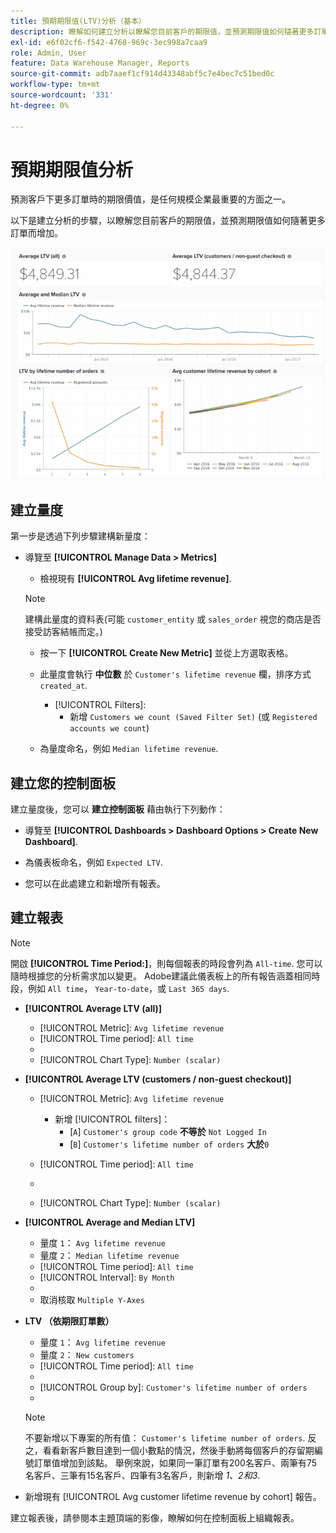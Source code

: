 ```yaml
---
title: 預期期限值(LTV)分析（基本）
description: 瞭解如何建立分析以瞭解您目前客戶的期限值，並預測期限值如何隨著更多訂單而增加。
exl-id: e6f02cf6-f542-4768-969c-3ec998a7caa9
role: Admin, User
feature: Data Warehouse Manager, Reports
source-git-commit: adb7aaef1cf914d43348abf5c7e4bec7c51bed0c
workflow-type: tm+mt
source-wordcount: '331'
ht-degree: 0%

---
```


# 預期期限值分析

預測客戶下更多訂單時的期限價值，是任何規模企業最重要的方面之一。

以下是建立分析的步驟，以瞭解您目前客戶的期限值，並預測期限值如何隨著更多訂單而增加。

![預期期限值](../../assets/expected_ltv_720.png)

## 建立量度

第一步是透過下列步驟建構新量度：
* 導覽至 **[!UICONTROL Manage Data > Metrics]**
   * 檢視現有 **[!UICONTROL Avg lifetime revenue]**.

  >[!NOTE]
  >
  >建構此量度的資料表(可能 `customer_entity` 或 `sales_order` 視您的商店是否接受訪客結帳而定。)

   * 按一下 **[!UICONTROL Create New Metric]** 並從上方選取表格。
   * 此量度會執行 **中位數** 於 `Customer's lifetime revenue` 欄，排序方式 `created_at`.
      * [!UICONTROL Filters]:
         * 新增 `Customers we count (Saved Filter Set)` (或 `Registered accounts we count`)

   * 為量度命名，例如 `Median lifetime revenue`.

## 建立您的控制面板

建立量度後，您可以 **建立控制面板** 藉由執行下列動作：
* 導覽至 **[!UICONTROL Dashboards > Dashboard Options > Create New Dashboard]**.
* 為儀表板命名，例如 `Expected LTV`.

* 您可以在此處建立和新增所有報表。

## 建立報表

>[!NOTE]
>
>開啟 **[!UICONTROL Time Period:]**，則每個報表的時段會列為 `All-time`. 您可以隨時根據您的分析需求加以變更。 Adobe建議此儀表板上的所有報告涵蓋相同時段，例如 `All time`， `Year-to-date`，或 `Last 365 days`.

* **[!UICONTROL Average LTV (all)]**
   * [!UICONTROL Metric]: `Avg lifetime revenue`
   * [!UICONTROL Time period]: `All time`
   * 
     [！UICONTROL間隔]: `None`
   * [!UICONTROL Chart Type]: `Number (scalar)`

* **[!UICONTROL Average LTV (customers / non-guest checkout)]**
   * [!UICONTROL Metric]: `Avg lifetime revenue`
      * 新增 [!UICONTROL filters]：
         * [`A`] `Customer's group code` **不等於** `Not Logged In`
         * [`B`] `Customer's lifetime number of orders` **大於**`0`

   * [!UICONTROL Time period]: `All time`
   * 
     [！UICONTROL間隔]: `None`
   * [!UICONTROL Chart Type]: `Number (scalar)`

* **[!UICONTROL Average and Median LTV]**
   * 量度 `1`： `Avg lifetime revenue`
   * 量度 `2`： `Median lifetime revenue`
   * [!UICONTROL Time period]: `All time`
   * [!UICONTROL Interval]: `By Month`
   * 
     [！UICONTROL圖表型別]: `Line`
   * 取消核取 `Multiple Y-Axes`

* **LTV （依期限訂單數）**
   * 量度 `1`： `Avg lifetime revenue`
   * 量度 `2`： `New customers`
   * [!UICONTROL Time period]: `All time`
   * 
     [！UICONTROL間隔]: `None`
   * [!UICONTROL Group by]: `Customer's lifetime number of orders`
   * 
     [！UICONTROL圖表型別]: `Line`

  >[!NOTE]
  >
  >不要新增以下專案的所有值： `Customer's lifetime number of orders`. 反之，看看新客戶數目達到一個小數點的情況，然後手動將每個客戶的存留期編號訂單值增加到該點。 舉例來說，如果同一筆訂單有200名客戶、兩筆有75名客戶、三筆有15名客戶、四筆有3名客戶，則新增 *1、2和3*.

* 新增現有 [!UICONTROL Avg customer lifetime revenue by cohort] 報告。

建立報表後，請參閱本主題頂端的影像，瞭解如何在控制面板上組織報表。

